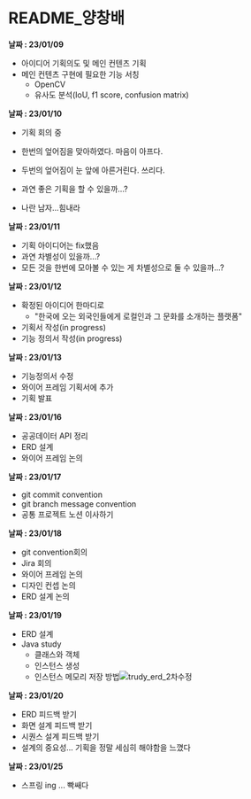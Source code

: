 # README_양창배

**날짜 : 23/01/09**

* 아이디어 기획의도 및 메인 컨텐츠 기획
* 메인 컨텐츠 구현에 필요한 기능 서칭
  * OpenCV
  * 유사도 분석(IoU, f1 score, confusion matrix)



**날짜 : 23/01/10**

* 기획 회의 중

* 한번의 엎어짐을 맞아하였다. 마음이 아프다.

* 두번의 엎어짐이 눈 앞에 아른거린다. 쓰리다.

  

* 과연 좋은 기획을 할 수 있을까...?

* 나란 남자...힘내라



**날짜 : 23/01/11**

* 기획 아이디어는 fix했음
* 과연 차별성이 있을까...?
* 모든 것을 한번에 모아볼 수 있는 게 차별성으로 둘 수 있을까...?



**날짜 : 23/01/12**

* 확정된 아이디어 한마디로
  * "한국에 오는 외국인들에게 로컬인과 그 문화를 소개하는 플랫폼"
* 기획서 작성(in progress)
* 기능 정의서 작성(in progress)



**날짜 : 23/01/13**

* 기능정의서 수정
* 와이어 프레임 기획서에 추가
* 기획 발표



**날짜 : 23/01/16**

* 공공데이터 API 정리
* ERD 설계
* 와이어 프레임 논의



**날짜 : 23/01/17**

* git commit convention
* git branch message convention
* 공통 프로젝트 노션 이사하기



**날짜 : 23/01/18**

* git convention회의
* Jira 회의
* 와이어 프레임 논의
* 디자인 컨셉 논의
* ERD 설계 논의



**날짜 : 23/01/19**

* ERD 설계
* Java study
  * 클래스와 객체
  * 인스턴스 생성
  * 인스턴스 메모리 저장 방법![trudy_erd_2차수정](C:\Users\SSAFY\Downloads\trudy_erd_2차수정.png)



**날짜 : 23/01/20**

* ERD 피드백 받기
* 화면 설계 피드백 받기
* 시퀀스 설계 피드백 받기
* 설계의 중요성... 기획을 정말 세심히 해야함을 느꼈다



**날짜 : 23/01/25**

* 스프링 ing ... 빡쌔다